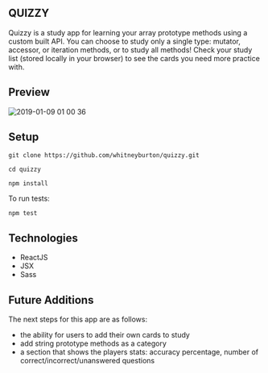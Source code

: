 ## QUIZZY
Quizzy is a study app for learning your array prototype methods using a custom built API. You can choose to study only a single type: mutator, accessor, or iteration methods, or to study all methods! Check your study list (stored locally in your browser) to see the cards you need more practice with.

## Preview
![2019-01-09 01 00 36](https://user-images.githubusercontent.com/33883645/50885362-bbf0cf80-13aa-11e9-8e22-5ffd9097af37.gif)

## Setup 
``git clone https://github.com/whitneyburton/quizzy.git``

``cd quizzy``

``npm install``

To run tests:

``npm test``

## Technologies 
- ReactJS
- JSX
- Sass

## Future Additions 
The next steps for this app are as follows:
- the ability for users to add their own cards to study 
- add string prototype methods as a category 
- a section that shows the players stats: accuracy percentage, number of correct/incorrect/unanswered questions 
